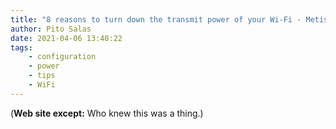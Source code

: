 ```yaml
---
title: "8 reasons to turn down the transmit power of your Wi-Fi - Metis.fi"
author: Pito Salas
date: 2021-04-06 13:40:22
tags:
    - configuration
    - power
    - tips
    - WiFi
---
```



(**Web site except:** Who knew this was a thing.) 
